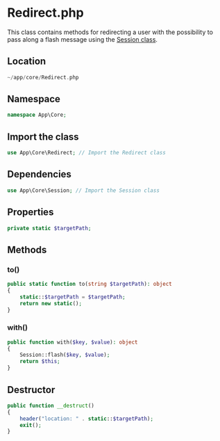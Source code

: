 # Redirect.php

This class contains methods for redirecting a user with the possibility to pass along a flash message using the [Session class](./Session.md).

## Location

```php
~/app/core/Redirect.php
```

## Namespace

```php
namespace App\Core;
```

## Import the class

```php
use App\Core\Redirect; // Import the Redirect class
```

## Dependencies

```php
use App\Core\Session; // Import the Session class
```

## Properties

```php
private static $targetPath;
```

## Methods

### to()

```php
public static function to(string $targetPath): object
{
	static::$targetPath = $targetPath;
	return new static();
}
```

### with()

```php
public function with($key, $value): object
{
	Session::flash($key, $value);
	return $this;
}
```

## Destructor

```php
public function __destruct()
{
	header("location: " . static::$targetPath);
	exit();
}
```